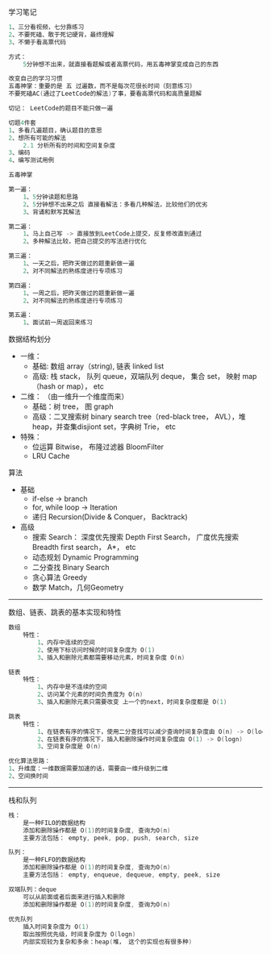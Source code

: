 学习笔记
```c++
1、三分看视频，七分靠练习
2、不要死磕、敢于死记硬背，最终理解
3、不懒于看高票代码

方式：
    5分钟想不出来，就直接看题解或者高票代码，用五毒神掌变成自己的东西

改变自己的学习习惯
五毒神掌：重要的是 五 过遍数，而不是每次花很长时间（刻意练习）
不要死磕AC(通过了LeetCode的解法)了事，要看高票代码和高质量题解

切记： LeetCode的题目不能只做一遍

切题4件套
1、多看几遍题目，确认题目的意思
2、想所有可能的解法
    2.1 分析所有的时间和空间复杂度
3、编码
4、编写测试用例
```
```c++
五毒神掌

第一遍：
    1、5分钟读题和思路
    2、5分钟想不出来之后 直接看解法：多看几种解法，比较他们的优劣
    3、背诵和默写其解法

第二遍：
    1、马上自己写 -> 直接放到LeetCode上提交，反复修改直到通过
    2、多种解法比较，把自己提交的写法进行优化

第三遍：
    1、一天之后，把昨天做过的题重新做一遍
    2、对不同解法的熟练度进行专项练习

第四遍：
    1、一周之后，把昨天做过的题重新做一遍
    2、对不同解法的熟练度进行专项练习

第五遍：
    1、面试前一周返回来练习
```

数据结构划分
- 一维：
  - 基础: 数组 array（string), 链表 linked list
  - 高级: 栈 stack， 队列 queue，双端队列 deque， 集合 set， 映射 map（hash or map）， etc 
- 二维： （由一维升一个维度而来）
  - 基础：树 tree， 图 graph
  - 高级：二叉搜索树 binary search tree（red-black tree， AVL），堆 heap，并查集disjiont set，字典树 Trie， etc
- 特殊：
  - 位运算 Bitwise， 布隆过滤器 BloomFilter
  - LRU Cache


算法 
- 基础
  - if-else  -> branch
  - for, while loop -> Iteration
  - 递归 Recursion(Divide & Conquer， Backtrack)
- 高级
  - 搜索 Search： 深度优先搜索 Depth First Search， 广度优先搜索 Breadth first search， A*， etc
  - 动态规划 Dynamic Programming
  - 二分查找 Binary Search
  - 贪心算法 Greedy
  - 数学 Match，几何Geometry


---
数组、链表、跳表的基本实现和特性

```c++
数组
    特性：
        1、内存中连续的空间
        2、使用下标访问时候的时间复杂度为 O(1)
        3、插入和删除元素都需要移动元素，时间复杂度 O(n)

链表
    特性：
        1、内存中是不连续的空间
        2、访问某个元素的时间负责度为 O(n)
        3、插入和删除元素只需要改变 上一个的next，时间复杂度都是 O(1)

跳表
    特性：
        1、在链表有序的情况下，使用二分查找可以减少查询时间复杂度由 O(n) -> O(logn)
        2、在链表有序的情况下，插入和删除操作时间复杂度由 O(1) -> O(logn)
        3、空间复杂度是 O(n)

优化算法思路：
1、升维度：一维数据需要加速的话，需要由一维升级到二维
2、空间换时间
```

---
栈和队列
```c++
栈：
    是一种FILO的数据结构
    添加和删除操作都是 O(1)的时间复杂度, 查询为O(n)
    主要方法包括： empty, peek, pop, push, search, size

队列：
    是一种FLFO的数据结构
    添加和删除操作都是 O(1)的时间复杂度, 查询为O(n)
    主要方法包括： empty, enqueue, dequeue, empty, peek, size

双端队列：deque
    可以从前面或者后面来进行插入和删除 
    添加和删除操作都是 O(1)的时间复杂度, 查询为O(n)
 
优先队列 
    插入时间复杂度为 O(1)
    取出按照优先级，时间复杂度为 O(logn)
    内部实现较为复杂和多余：heap(堆， 这个的实现也有很多种)
```
